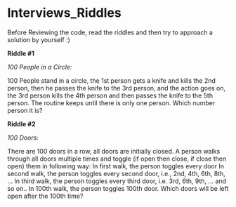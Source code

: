 # Interviews_Riddles

Before Reviewing the code, read the riddles and then try to approach a solution by yourself :)

**Riddle #1**

_100 People in a Circle:_

100 People stand in a circle, the 1st person gets a knife and kills the 2nd person, then he passes the knife to the 3rd person, and the action goes on,
the 3rd person kills the 4th person and then passes the knife to the 5th person. The routine keeps until there is only one person.
Which number person it is?




**Riddle #2**

_100 Doors:_

There are 100 doors in a row, all doors are initially closed. 
A person walks through all doors multiple times and toggle (if open then close, if close then open) them in following way: 
In first walk, the person toggles every door
In second walk, the person toggles every second door, i.e., 2nd, 4th, 6th, 8th, … 
In third walk, the person toggles every third door, i.e. 3rd, 6th, 9th, … 
and so on..
In 100th walk, the person toggles 100th door.
Which doors will be left open after the 100th time?
